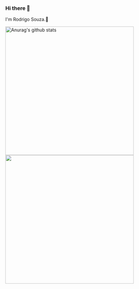 ### Hi there 👋

I'm Rodrigo Souza.👋

<a href="https://github.com/anuraghazra/github-readme-stats">
  <img align="center" width='400' src="https://github-readme-stats.vercel.app/api?username=Rodrigo-Souza-DEV&theme=dark&show_icons=true" alt="Anurag's github stats" />
</a>

<a href="https://github.com/anuraghazra/github-readme-stats">
  <!-- Change the `github-readme-stats.anuraghazra1.vercel.app` to `github-readme-stats.vercel.app`  -->
  <img align="center" width='400' src="https://github-readme-stats.anuraghazra1.vercel.app/api/top-langs/?username=Rodrigo-Souza-DEV&layout=compact&theme=dark&show_icons=true" />
</a>

<!--
**Rodrigo-Souza-DEV/Rodrigo-Souza-DEV** is a ✨ _special_ ✨ repository because its `README.md` (this file) appears on your GitHub profile.

Here are some ideas to get you started:

- 🔭 I’m currently working on ...
- 🌱 I’m currently learning ...
- 👯 I’m looking to collaborate on ...
- 🤔 I’m looking for help with ...
- 💬 Ask me about ...
- 📫 How to reach me: ...
- 😄 Pronouns: ...
- ⚡ Fun fact: ...
-->

